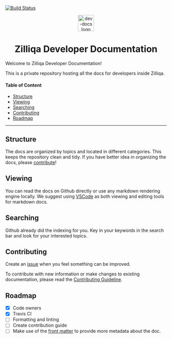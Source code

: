 <!-- markdownlint-disable MD033 MD041 MD002 -->
[![Build Status](https://travis-ci.com/Zilliqa/dev-docs.svg?token=rdJevspjJvn5HspEtBJU&branch=master)](https://travis-ci.com/Zilliqa/dev-docs)
<p align="center">
  <img alt="dev-docs logo" src="https://i.ibb.co/gDtknr3/dev-docs-log.png" height="50px" />
  <h1 align="center">Zilliqa Developer Documentation</h1>
</p>

Welcome to Zilliqa Developer Documentation!

This is a private repository hosting all the docs for developers inside Zilliqa.

#### Table of Content

- [Structure](#structure)
- [Viewing](#viewing)
- [Searching](#searching)
- [Contributing](#contributing)
- [Roadmap](#roadmap)

---

## Structure

The docs are organized by topics and located in different categories. This keeps the repository clean and tidy. If you have better idea in organizing the docs, please [contribute](#contributing)!

## Viewing

You can read the docs on Github directly or use any markdown rendering engine locally. We suggest using [VSCode](https://github.com/Microsoft/vscode) as both viewing and editing tools for markdown docs.

## Searching

Github already did the indexing for you. Key in your keywords in the search bar and look for your interested topics.

## Contributing

Create an [issue](https://github.com/Zilliqa/dev-docs/issues) when you feel something can be improved.

To contribute with new information or make changes to existing documentation, please read the [Contributing Guideline](contributing.md).

## Roadmap

- [x] Code owners
- [x] Travis CI
- [ ] Formatting and linting
- [ ] Create contribution guide
- [ ] Make use of the [front matter](https://jekyllrb.com/docs/front-matter/) to provide more metadata about the doc.